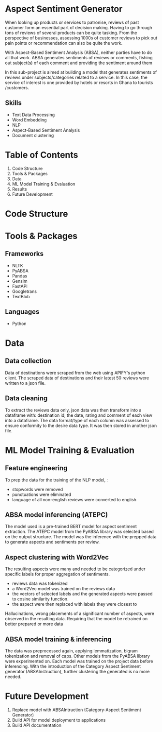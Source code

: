 # Aspect Sentiment Generator

When looking up products or services to patronise, reviews of past customer form an essential part of decision making. Having to go through tons of reviews of several products can be quite tasking. From the perspective of businesses, assessing 1000s of customer reviews to pick out pain points or recommendation can also be quite the work.

With Aspect-Based Sentiment Analysis (ABSA), neither parties have to do all that work. ABSA generates sentiments of reviews or comments, fishing out subject(s) of each comment and providing the sentiment around them

In this sub-project is aimed at building a model that generates sentiments of reviews under subjects/categories related to a service. In this case, the service of interest is one provided by hotels or resorts in Ghana to tourists /customers.

## Skills

- Text Data Processing
- Word Embedding
- NLP
- Aspect-Based Sentiment Analysis
- Document clustering

# Table of Contents

1. Code Structure
2. Tools & Packages
3. Data
4. ML Model Training & Evaluation
5. Results
6. Future Development

# Code Structure

# Tools & Packages

## Frameworks

- NLTK
- PyABSA
- Pandas
- Gensim
- FastAPI
- Googletrans
- TextBlob

## Languages

- Python

# Data

## Data collection

Data of destinations were scraped from the web using APIFY's python client. The scraped data of destinations and their latest 50 reviews were written to a json file.

## Data cleaning

To extract the reviews data only, json data was then transform into a dataframe with: destination id, the date, rating and comment of each view into a dataframe. The data format/type of each column was assessed to ensure conformity to the desire data type. It was then stored in another json file.

# ML Model Training & Evaluation

## Feature engineering

To prep the data for the training of the NLP model, :

- stopwords were removed
- punctuations were eliminated
- language of all non-english reviews were converted to english

## ABSA model inferencing (ATEPC)

The model used is a pre-trained BERT model for aspect sentiment extraction. The ATEPC model from the PyABSA library was selected based on the output structure. The model was the inference with the prepped data to generate aspects and sentiments per review.

## Aspect clustering with Word2Vec

The resulting aspects were many and needed to be categorized under specific labels for proper aggregation of sentiments.

- reviews data was tokenized
- a Word2Vec model was trained on the reviews data
- the vectors of selected labels and the generated aspects were passed to cosine similarity function.
- the aspect were then replaced with labels they were closest to

Hallucinations, wrong placements of a significant number of aspects, were observed in the resulting data. Requiring that the model be retrained on better prepared or more data

## ABSA model training & inferencing

The data was preprocessed again, applying lemmatization, bigram tokenization and removal of caps.
Other models from the PyABSA library were experimented on. Each model was trained on the project data before inferencing.
With the introduction of the Category Aspect Sentiment generator (ABSAInstruction), further clustering the generated is no more needed.

<!-- # Results -->

# Future Development

1. Replace model with ABSAIntruction (Category-Aspect Sentiment Generator)
2. Build API for model deployment to applications
3. Build API documentation
